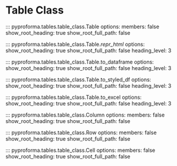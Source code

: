 # Table Class

::: pyproforma.tables.table_class.Table
    options:
      members: false
      show_root_heading: true
      show_root_full_path: false

::: pyproforma.tables.table_class.Table._repr_html_
    options:
      show_root_heading: true
      show_root_full_path: false
      heading_level: 3

::: pyproforma.tables.table_class.Table.to_dataframe
    options:
      show_root_heading: true
      show_root_full_path: false
      heading_level: 3

::: pyproforma.tables.table_class.Table.to_styled_df
    options:
      show_root_heading: true
      show_root_full_path: false
      heading_level: 3

::: pyproforma.tables.table_class.Table.to_excel
    options:
      show_root_heading: true
      show_root_full_path: false
      heading_level: 3

::: pyproforma.tables.table_class.Column
    options:
      members: false
      show_root_heading: true
      show_root_full_path: false

::: pyproforma.tables.table_class.Row
    options:
      members: false
      show_root_heading: true
      show_root_full_path: false

::: pyproforma.tables.table_class.Cell
    options:
      members: false
      show_root_heading: true
      show_root_full_path: false


